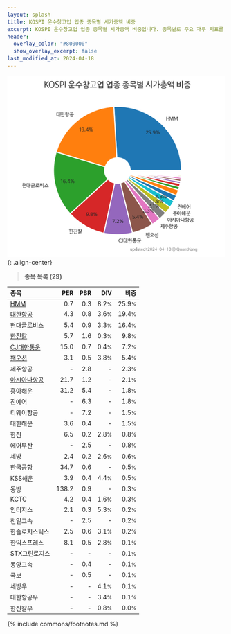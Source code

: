 ```yaml
---
layout: splash
title: KOSPI 운수창고업 업종 종목별 시가총액 비중
excerpt: KOSPI 운수창고업 업종 종목별 시가총액 비중입니다. 종목별로 주요 재무 지표를 함께 표시합니다.
header:
  overlay_color: "#800000"
  show_overlay_excerpt: false
last_modified_at: 2024-04-18
---
```



![KOSPI 운수창고업 업종 종목별 시가총액 비중](/stats/sector/images/kospi_업종_운수창고업_종목.png){: .align-center}


> **종목 목록 (29)**<a id="list"></a>

| **종목** | **PER** | **PBR** | **DIV** | **비중** |
| :------- | ------: | ------: | ------: | -------: |
| [HMM](/011200/) | 0.7 | 0.3 | 8.2<small>%</small> | 25.9<small>%</small> |
| [대한항공](/003490/) | 4.3 | 0.8 | 3.6<small>%</small> | 19.4<small>%</small> |
| [현대글로비스](/086280/) | 5.4 | 0.9 | 3.3<small>%</small> | 16.4<small>%</small> |
| [한진칼](/180640/) | 5.7 | 1.6 | 0.3<small>%</small> | 9.8<small>%</small> |
| [CJ대한통운](/000120/) | 15.0 | 0.7 | 0.4<small>%</small> | 7.2<small>%</small> |
| [팬오션](/028670/) | 3.1 | 0.5 | 3.8<small>%</small> | 5.4<small>%</small> |
| 제주항공 | - | 2.8 | - | 2.3<small>%</small> |
| [아시아나항공](/020560/) | 21.7 | 1.2 | - | 2.1<small>%</small> |
| 흥아해운 | 31.2 | 5.4 | - | 1.8<small>%</small> |
| 진에어 | - | 6.3 | - | 1.8<small>%</small> |
| 티웨이항공 | - | 7.2 | - | 1.5<small>%</small> |
| 대한해운 | 3.6 | 0.4 | - | 1.5<small>%</small> |
| 한진 | 6.5 | 0.2 | 2.8<small>%</small> | 0.8<small>%</small> |
| 에어부산 | - | 2.5 | - | 0.8<small>%</small> |
| 세방 | 2.4 | 0.2 | 2.6<small>%</small> | 0.6<small>%</small> |
| 한국공항 | 34.7 | 0.6 | - | 0.5<small>%</small> |
| KSS해운 | 3.9 | 0.4 | 4.4<small>%</small> | 0.5<small>%</small> |
| 동방 | 138.2 | 0.9 | - | 0.3<small>%</small> |
| KCTC | 4.2 | 0.4 | 1.6<small>%</small> | 0.3<small>%</small> |
| 인터지스 | 2.1 | 0.3 | 5.3<small>%</small> | 0.2<small>%</small> |
| 천일고속 | - | 2.5 | - | 0.2<small>%</small> |
| 한솔로지스틱스 | 2.5 | 0.6 | 3.1<small>%</small> | 0.2<small>%</small> |
| 한익스프레스 | 8.1 | 0.5 | 2.8<small>%</small> | 0.1<small>%</small> |
| STX그린로지스 | - | - | - | 0.1<small>%</small> |
| 동양고속 | - | 0.4 | - | 0.1<small>%</small> |
| 국보 | - | 0.5 | - | 0.1<small>%</small> |
| 세방우 | - | - | 4.1<small>%</small> | 0.1<small>%</small> |
| 대한항공우 | - | - | 3.4<small>%</small> | 0.1<small>%</small> |
| 한진칼우 | - | - | 0.8<small>%</small> | 0.0<small>%</small> |

{% include commons/footnotes.md %}